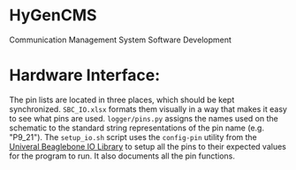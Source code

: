 # HyGenCMS
Communication Management System Software Development

# Hardware Interface:

The pin lists are located in three places, which should be kept synchronized. `SBC_IO.xlsx` formats them visually in a way that makes it easy to see what pins are used. `logger/pins.py` assigns the names used on the schematic to the standard string representations of the pin name (e.g. "P9_21"). The `setup_io.sh` script uses the `config-pin` utility from the [Univeral Beaglebone IO Library](https://github.com/cdsteinkuehler/beaglebone-universal-io) to setup all the pins to their expected values for the program to run. It also documents all the pin functions.
